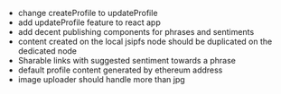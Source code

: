 - change createProfile to updateProfile
- add updateProfile feature to react app
- add decent publishing components for phrases and sentiments
- content created on the local jsipfs node should be duplicated on the dedicated node
- Sharable links with suggested sentiment towards a phrase
- default profile content generated by ethereum address
- image uploader should handle more than jpg
